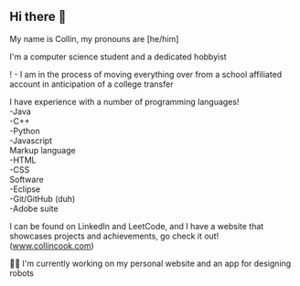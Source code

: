## Hi there 👋

My name is Collin, my pronouns are [he/him] 

I'm a computer science student and a dedicated hobbyist

! - I am in the process of moving everything over from a school affiliated account in anticipation of a college transfer

I have experience with a number of programming languages! <br>
-Java <br>
-C++ <br>
-Python <br>
-Javascript <br>
Markup language <br>
-HTML <br>
-CSS <br>
Software <br>
-Eclipse <br>
-Git/GitHub (duh) <br>
-Adobe suite <br>

I can be found on LinkedIn and LeetCode, and I have a website that showcases projects and achievements, go check it out!
(www.collincook.com)

:file_folder::soon: I'm currently working on my personal website and an app for designing robots
<!--
**collinc04/collinc04** is a ✨ _special_ ✨ repository because its `README.md` (this file) appears on your GitHub profile.

Here are some ideas to get you started:

- 🔭 I’m currently working on ...
- 🌱 I’m currently learning ...
- 👯 I’m looking to collaborate on ...
- 🤔 I’m looking for help with ...
- 💬 Ask me about ...
- 📫 How to reach me: ...
- 😄 Pronouns: ...
- ⚡ Fun fact: ...
-->
